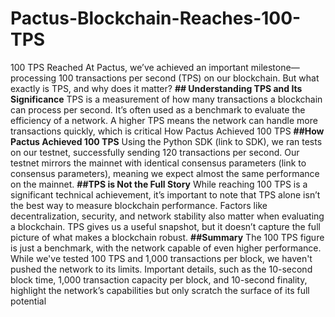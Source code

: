 # Pactus-Blockchain-Reaches-100-TPS
100 TPS Reached
At Pactus, we’ve achieved an important milestone—processing 100 transactions per second (TPS) on our blockchain. But what exactly is TPS, and why does it matter?
**## Understanding TPS and Its Significance**
TPS is a measurement of how many transactions a blockchain can process per second. It’s often used as a benchmark to evaluate the efficiency of a network. A higher TPS means the network can handle more transactions quickly, which is critical How Pactus Achieved 100 TPS
**##How Pactus Achieved 100 TPS**
Using the Python SDK (link to SDK), we ran tests on our testnet, successfully sending 120 transactions per second. Our testnet mirrors the mainnet with identical consensus parameters (link to consensus parameters), meaning we expect almost the same performance on the mainnet.
**##TPS is Not the Full Story**
While reaching 100 TPS is a significant technical achievement, it’s important to note that TPS alone isn’t the best way to measure blockchain performance. Factors like decentralization, security, and network stability also matter when evaluating a blockchain. TPS gives us a useful snapshot, but it doesn’t capture the full picture of what makes a blockchain robust.
**##Summary**
The 100 TPS figure is just a benchmark, with the network capable of even higher performance. While we've tested 100 TPS and 1,000 transactions per block, we haven't pushed the network to its limits. Important details, such as the 10-second block time, 1,000 transaction capacity per block, and 10-second finality, highlight the network’s capabilities but only scratch the surface of its full potential
